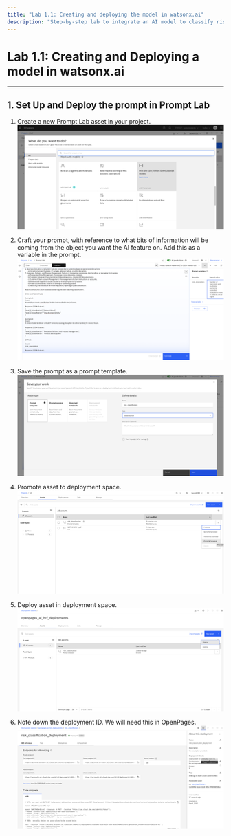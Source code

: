 ```yaml
---
title: "Lab 1.1: Creating and deploying the model in watsonx.ai"
description: "Step‑by‑step lab to integrate an AI model to classify risk descriptions into Basel II taxonomy in OpenPages using Custom Machine Learning Models"
---
```


# Lab 1.1: Creating and Deploying a model in watsonx.ai

---

## 1. Set Up and Deploy the prompt in Prompt Lab

1. Create a new Prompt Lab asset in your project.
![1_create_new_prompt_lab_asset](images/1_create_new_prompt_lab_asset.png)

2. Craft your prompt, with reference to what bits of information will be coming from the object you want the AI feature on. Add this as a variable in the prompt.
![2_create_new_freeform_prompt_with_variable](images/2_create_new_freeform_prompt_with_variable.png)

3. Save the prompt as a prompt template.
![3_save_prompt_template](images/3_save_prompt_template.png)

4. Promote asset to deployment space.
![4_promote_to_space](images/4_promote_to_space.png)

5. Deploy asset in deployment space.
![7_deploy_promoted_asset](images/7_deploy_promoted_asset.png)

6. Note down the deployment ID. We will need this in OpenPages.
![9_deployed_prompt_template](images/9_deployed_prompt_template.png)

